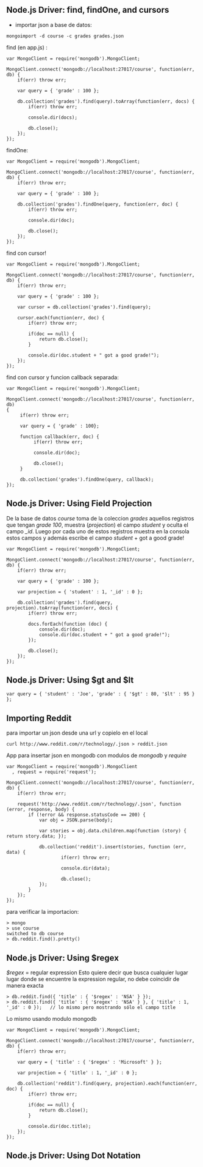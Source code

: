 ## Node.js Driver: find, findOne, and cursors

* importar json a base de datos:
```
mongoimport -d course -c grades grades.json
```

find (en app.js) :
```
var MongoClient = require('mongodb').MongoClient;

MongoClient.connect('mongodb://localhost:27017/course', function(err, db) {
    if(err) throw err;

    var query = { 'grade' : 100 };

    db.collection('grades').find(query).toArray(function(err, docs) {
        if(err) throw err;

        console.dir(docs);

        db.close();
    });
});
```

findOne:
```
var MongoClient = require('mongodb').MongoClient;

MongoClient.connect('mongodb://localhost:27017/course', function(err, db) {
    if(err) throw err;

    var query = { 'grade' : 100 };

    db.collection('grades').findOne(query, function(err, doc) {
        if(err) throw err;

        console.dir(doc);

        db.close();
    });
});
```

find con cursor!
```
var MongoClient = require('mongodb').MongoClient;

MongoClient.connect('mongodb://localhost:27017/course', function(err, db) {
    if(err) throw err;

    var query = { 'grade' : 100 };

    var cursor = db.collection('grades').find(query);

    cursor.each(function(err, doc) {
        if(err) throw err;

        if(doc == null) {
            return db.close();
        }

        console.dir(doc.student + " got a good grade!");
    });
});
```

find con cursor y funcion callback separada:
```
var MongoClient = require('mongodb').MongoClient;

MongoClient.connect('mongodb://localhost:27017/course', function(err, db) 
{
     if(err) throw err;

     var query = { 'grade' : 100};

     function callback(err, doc) {
          if(err) throw err;

          console.dir(doc);

          db.close();
     } 
     
     db.collection('grades').findOne(query, callback);
});
```

## Node.js Driver: Using Field Projection

De la base de datos *course* toma de la coleccion *grades* aquellos registros que tengan *grade 100*, muestra (*projection*) el campo *student* y oculta el campo *_id*.
Luego por cada uno de estos registros muestra en la consola estos campos y además escribe el campo *student* + got a good grade!

```
var MongoClient = require('mongodb').MongoClient;

MongoClient.connect('mongodb://localhost:27017/course', function(err, db) {
    if(err) throw err;

    var query = { 'grade' : 100 };

    var projection = { 'student' : 1, '_id' : 0 };

    db.collection('grades').find(query, projection).toArray(function(err, docs) {
        if(err) throw err;

        docs.forEach(function (doc) {
            console.dir(doc);
            console.dir(doc.student + " got a good grade!");
        });

        db.close();
    });
});
```

## Node.js Driver: Using $gt and $lt

```
var query = { 'student' : 'Joe', 'grade' : { '$gt' : 80, '$lt' : 95 } };
```

## Importing Reddit

para importar un json desde una url y copielo en el local
```
curl http://www.reddit.com/r/technology/.json > reddit.json
```

App para insertar json en mongodb con modulos de *mongodb* y *require*
```
var MongoClient = require('mongodb').MongoClient
  , request = require('request');

MongoClient.connect('mongodb://localhost:27017/course', function(err, db) {
    if(err) throw err;

    request('http://www.reddit.com/r/technology/.json', function (error, response, body) {
        if (!error && response.statusCode == 200) {
            var obj = JSON.parse(body);

            var stories = obj.data.children.map(function (story) { return story.data; });

            db.collection('reddit').insert(stories, function (err, data) {
                    if(err) throw err;

                    console.dir(data);

                    db.close();
            });
        }
    });
});
```

para verificar la importacion:
```
> mongo
> use course
switched to db course
> db.reddit.find().pretty()
```

## Node.js Driver: Using $regex

*$regex* = regular expression
Esto quiere decir que busca cualquier lugar lugar donde se encuentre la expression regular, no debe coincidir de manera exacta
```
> db.reddit.find({ 'title' : { '$regex' : 'NSA' } });
> db.reddit.find({ 'title' : { '$regex' : 'NSA' } }, { 'title' : 1, '_id' : 0 });   // lo mismo pero mostrando sólo el campo title
```
Lo mismo usando modulo mongodb
```
var MongoClient = require('mongodb').MongoClient;

MongoClient.connect('mongodb://localhost:27017/course', function(err, db) {
    if(err) throw err;

    var query = { 'title' : { '$regex' : 'Microsoft' } };

    var projection = { 'title' : 1, '_id' : 0 };

    db.collection('reddit').find(query, projection).each(function(err, doc) {
        if(err) throw err;

        if(doc == null) {
            return db.close();
        }

        console.dir(doc.title);
    });
});

```

## Node.js Driver: Using Dot Notation



